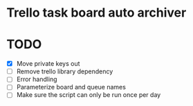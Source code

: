 # Trello task board auto archiver

# TODO
- [x] Move private keys out
- [ ] Remove trello library dependency
- [ ] Error handling
- [ ] Parameterize board and queue names
- [ ] Make sure the script can only be run once per day
